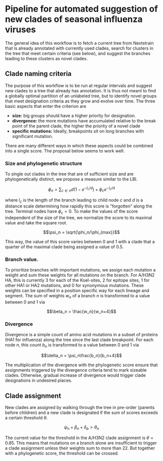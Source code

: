# Pipeline for automated suggestion of new clades of seasonal influenza viruses


The general idea of this workflow is to fetch a current tree from Nextstrain that is already annotated with currently used clades, search for clusters in the tree that meet certain criteria (see below), and suggest the branches leading to these clusters as novel clades.

## Clade naming criteria

The purpose of this workflow is to be run at regular intervals and suggest new clades to a tree that already has annotation.
It is thus not meant to find a globally optimal partition of an unlabeled tree, but to identify novel groups that meet designation criteria as they grow and evolve over time.
The three basic aspects that enter the criterion are
 * **size:** big groups should have a higher priority for designation.
 * **divergence:** the more mutations have accumulated relative to the break point of the parent clade, the higher the priority of a novel clade
 * **specific mutations:** Ideally, breakpoints sit on long branches with significant mutation.

There are many different ways in which these aspects could be combined into a single score.
The proposal below seems to work well.

### Size and phylogenetic structure

To single out clades in the tree that are of sufficient size and are phylogenetically distinct, we propose a measure similar to the LBI.
```math
\phi_n = \sum_{c\in n} d(1-e^{-l_c/d}) +  \phi_c e^{-l_c/d}
```
where $l_c$ is the length of the branch leading to child node $c$ and $d$ is a distance scale determining how rapidly this score is "forgotten" along the tree.
Terminal nodes have $\phi_c=0$.
To make the values of the score independent of the size of the tree, we normalize the score to its maximal value and take the square root.
```math
\psi_n = \sqrt{\phi_n/\phi_{max}}
```
This way, the value of this score varies between 0 and 1 with a clade that a quarter of the maximal clade being assigned a value of 0.5.

### Branch value.
To prioritize branches with important mutations, we assign each mutation a weight and sum these weights for all mutations on the branch.
For A/H3N2 HA, this is currently 3 for each of the Koel-sites, 2 for epitope sites, 1 for other HA1 or HA2 mutations, and 0 for synonymous mutations.
These weights can be specified in a position specific way for each lineage and segment.
The sum of weights $w_n$ of a branch $n$ is transformed to a value between 0 and 1 via
```math
\beta_n = \frac{w_n}{w_n+4}
```


### Divergence

Divergence is a simple count of amino acid mutations in a subset of proteins (HA1 for influenza) along the tree since the last clade breakpoint.
For each node $n$, this count $b_n$ is transformed to a value between 0 and 1 via
```math
\delta_n = \psi_n\frac{b_n}{b_n+4}
```
The multiplication of the divergence with the phylogenetic score ensure that assignments triggered by the divergence criteria tend to mark sizeable clades.
Otherwise, gradual increase of divergence would trigger clade designations in undesired places.

## Clade assignment

New clades are assigned by walking through the tree in pre-order (parents before children) and a new clade is designated if the sum of scores exceeds a certain threshold $\theta$.
```math
\psi_n + \beta_n + \delta_b > \theta_n
```
The current value for the threshold in the A/H3N2 clade assignment is $\theta=0.85$.
This means that mutations on a branch alone are insufficient to trigger a clade assignment unless their weights sum to more than 22.
But together with a phylogenetic score, the threshold can be crossed.

